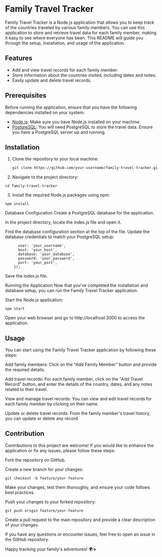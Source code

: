 # Family Travel Tracker

Family Travel Tracker is a Node.js application that allows you to keep track of the countries traveled by various family members. You can use this application to store and retrieve travel data for each family member, making it easy to see where everyone has been. This README will guide you through the setup, installation, and usage of the application.

## Features

- Add and view travel records for each family member.
- Store information about the countries visited, including dates and notes.
- Easily update and delete travel records.

## Prerequisites

Before running the application, ensure that you have the following dependencies installed on your system:

- [Node.js](https://nodejs.org/): Make sure you have Node.js installed on your machine.
- [PostgreSQL](https://www.postgresql.org/): You will need PostgreSQL to store the travel data. Ensure you have a PostgreSQL server up and running.

## Installation

1. Clone the repository to your local machine:

   ```bash
   git clone https://github.com/your-username/family-travel-tracker.git

2. Navigate to the project directory:

  ```cd family-travel-tracker```

3. Install the required Node.js packages using npm:

  ```npm install```

Database Configuration
Create a PostgreSQL database for the application.

In the project directory, locate the index.js file and open it.

Find the database configuration section at the top of the file. Update the database credentials to match your PostgreSQL setup:

  ```const pool = new Pool({
        user: 'your_username',
        host: 'your_host',
        database: 'your_database',
        password: 'your_password',
        port: 'your_port',
      });  
  ```


Save the index.js file.

Running the Application
Now that you've completed the installation and database setup, you can run the Family Travel Tracker application.

Start the Node.js application:

  ```npm start```
  
Open your web browser and go to http://localhost:3000 to access the application.

## Usage
You can start using the Family Travel Tracker application by following these steps:

Add family members: Click on the "Add Family Member" button and provide the required details.

Add travel records: For each family member, click on the "Add Travel Record" button, and enter the details of the country, dates, and any notes related to their travel.

View and manage travel records: You can view and edit travel records for each family member by clicking on their name.

Update or delete travel records: From the family member's travel history, you can update or delete any record.

## Contribution
Contributions to this project are welcome! If you would like to enhance the application or fix any issues, please follow these steps:

Fork the repository on GitHub.

  Create a new branch for your changes:

  ```git checkout -b feature/your-feature```
  
Make your changes, test them thoroughly, and ensure your code follows best practices.

  Push your changes to your forked repository:

  ```git push origin feature/your-feature```
  
Create a pull request to the main repository and provide a clear description of your changes.


If you have any questions or encounter issues, feel free to open an issue in the GitHub repository.

Happy tracking your family's adventures! 🌍✈️
